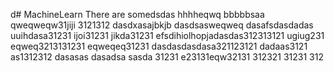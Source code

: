 d# MachineLearn
There are somedsdas
hhhheqwq
bbbbbsaa
qweqweqw31jiji
3121312
dasdxasajbkjb
dasdsasweqweq
dasafsdasdadas
uuihdasa31231
ijoi31231
jikda31231
efsdihiolhopjadasdas312313121
ugiug231
eqweq3213131231
eqweqeq31231
dasdasdasdasa321123121
dadaas3121
as1312312
dasasas
dasadsa
sasda
31231
e23131eqw32131
312321
31231
312
